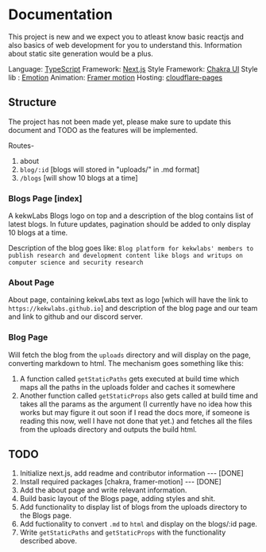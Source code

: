 # Documentation

This project is new and we expect you to atleast know basic reactjs and also basics of web development for you to understand this. Information about static site generation would be a plus.

Language: [TypeScript](https://www.typescriptlang.org/)
Framework: [Next.js](https://nextjs.org/docs)
Style Framework: [Chakra UI](https://chakra-ui.com/)
Style lib : [Emotion](https://emotion.sh/docs/introduction)
Animation: [Framer motion](https://www.framer.com/motion/)
Hosting: [cloudflare-pages](https://pages.dev)

## Structure

The project has not been made yet, please make sure to update this document and TODO as the features will be implemented.

Routes-

1. about
2. `blog/:id` [blogs will stored in "uploads/" in .md format]
3. `/blogs` [will show 10 blogs at a time]

### Blogs Page [index]

A kekwLabs Blogs logo on top and a description of the blog contains list of latest blogs. In future updates, pagination should be added to only display 10 blogs at a time.

Description of the blog goes like: `Blog platform for kekwlabs' members to publish research and development content like blogs and writups on computer science and security research`

### About Page

About page, containing kekwLabs text as logo [which will have the link to `https://kekwlabs.github.io`] and description of the blog page and our team and link to github and our discord server.

### Blog Page

Will fetch the blog from the `uploads` directory and will display on the page, converting markdown to html. The mechanism goes something like this:

1. A function called `getStaticPaths` gets executed at build time which maps all the paths in the uploads folder and caches it somewhere
2. Another function called `getStaticProps` also gets called at build time and takes all the params as the argument (I currently have no idea how this works but may figure it out soon if I read the docs more, if someone is reading this now, well I have not done that yet.) and fetches all the files from the uploads directory and outputs the build html.

## TODO
1. Initialize next.js, add readme and contributor information --- [DONE]
2. Install required packages [chakra, framer-motion] --- [DONE]
3. Add the about page and write relevant information. 
4. Build basic layout of the Blogs page, adding styles and shit.
5. Add functionality to display list of blogs from the uploads directory to the Blogs page.
6. Add fuctionality to convert `.md` to `html` and display on the blogs/:id page.
7. Write `getStaticPaths` and `getStaticProps` with the functionality described above.


